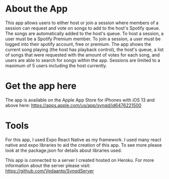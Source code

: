 # About the App
This app allows users to either host or join a session where members of a session can request and vote on
songs to add to the host's Spotify queue. The songs are automatically added to the host's queue. To host a session, 
a user must be a Spotify Premium member. To join a session, a user must be logged into their spotify account, free or 
premium. The app shows the current song playing (the host has playback control), the host's queue, a list of songs that were
requested with the amount of votes for each song, and users are able to search for songs within the app. Sessions are limited
to a maximum of 5 users including the host currently.

# Get the app here
The app is available on the Apple App Store for iPhones with iOS 13 and above here:
https://apps.apple.com/us/app/synqd/id6476221500

# Tools
For this app, I used Expo React Native as my framework. I used many react native and expo libraries to aid
the creation of this app. To see more please look at the package.json for details about libraries used. 

This app is connected to a server I created hosted on Heroku. For more information about the server please visit:
https://github.com/Vedaantp/SynqdServer
